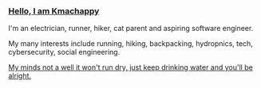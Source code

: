 ### [Hello, I am Kmachappy](http://www.kmachappy.me/)

I'm an electrician, runner, hiker, cat parent and aspiring software engineer.

My many interests include running, hiking, backpacking, hydropnics, tech, cybersecurity, social engineering.



[My minds not a well it won't run dry, just keep drinking water and you'll be alright.](https://www.youtube.com/watch?v=DbvR_d7MDQc)

